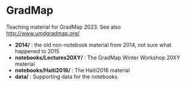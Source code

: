 # GradMap

Teaching material for GradMap 2023. See also http://www.umdgradmap.org/

* **2014/**                       : the old non-notebook material from 2014, not sure what happened to 2015
* **notebooks/Lectures20XY/**     : The GradMap Winter Workshop 20XY material
* **notebooks/Haiti2016/**        : The Haiti2016 material
* **data/**                       : Supporting data for the notebooks

